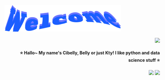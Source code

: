 <!-- HEADER WELCOME -->
<div align="left" style="display: inline_block">
  <img src="Images/Welcome.png">
</div>

<div align="right" style="display: inline_block">
  <div><br>
    <img src="Images/Globe.png">
</div>

#### ⭐ Hallo~ My name's Cibelly, Belly or just Kty! I like python and data science stuff ⭐


<div>
  <a href="https://instagram.com/hxllo.kty" target="_blank"><img src="https://img.shields.io/badge/-Instagram-FDB0C0?style=for-the-badge&logo=instagram&logoColor=" target="_blank"></a>
  <a href="https://www.linkedin.com/in/cibelly-vit%C3%B3ria-rocha-de-oliveira-665498279/" target="_blank"><img src="https://img.shields.io/badge/-LinkedIn-%230077B5?style=for-the-badge&logo=linkedin&logoColor=white" target="_blank"></a>
</div>

<div>
  
</div>

